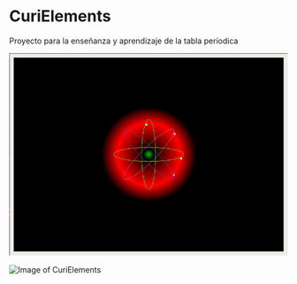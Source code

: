 # CuriElements
Proyecto para la enseñanza y aprendizaje de la tabla períodica

![Image of Atom](images/atom.png)

![Image of CuriElements](curielements.png)
